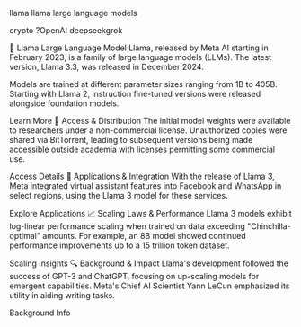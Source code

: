 llama
llama large language models

crypto ?OpenAI deepseekgrok 

🚀 Llama Large Language Model
Llama, released by Meta AI starting in February 2023, is a family of large language models (LLMs). The latest version, Llama 3.3, was released in December 2024.

Models are trained at different parameter sizes ranging from 1B to 405B. Starting with Llama 2, instruction fine-tuned versions were released alongside foundation models.

Learn More
🔐 Access & Distribution
The initial model weights were available to researchers under a non-commercial license. Unauthorized copies were shared via BitTorrent, leading to subsequent versions being made accessible outside academia with licenses permitting some commercial use.

Access Details
📱 Applications & Integration
With the release of Llama 3, Meta integrated virtual assistant features into Facebook and WhatsApp in select regions, using the Llama 3 model for these services.

Explore Applications
📈 Scaling Laws & Performance
Llama 3 models exhibit log-linear performance scaling when trained on data exceeding "Chinchilla-optimal" amounts. For example, an 8B model showed continued performance improvements up to a 15 trillion token dataset.

Scaling Insights
🔍 Background & Impact
Llama's development followed the success of GPT-3 and ChatGPT, focusing on up-scaling models for emergent capabilities. Meta's Chief AI Scientist Yann LeCun emphasized its utility in aiding writing tasks.

Background Info
